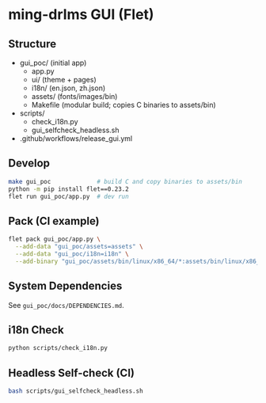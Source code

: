 # ming-drlms GUI (Flet)

## Structure
- gui_poc/ (initial app)
  - app.py
  - ui/ (theme + pages)
  - i18n/ (en.json, zh.json)
  - assets/ (fonts/images/bin)
  - Makefile (modular build; copies C binaries to assets/bin)
- scripts/
  - check_i18n.py
  - gui_selfcheck_headless.sh
- .github/workflows/release_gui.yml

## Develop
```bash
make gui_poc             # build C and copy binaries to assets/bin
python -m pip install flet==0.23.2
flet run gui_poc/app.py  # dev run
```

## Pack (CI example)
```bash
flet pack gui_poc/app.py \
  --add-data "gui_poc/assets=assets" \
  --add-data "gui_poc/i18n=i18n" \
  --add-binary "gui_poc/assets/bin/linux/x86_64/*:assets/bin/linux/x86_64"
```

## System Dependencies
See `gui_poc/docs/DEPENDENCIES.md`.

## i18n Check
```bash
python scripts/check_i18n.py
```

## Headless Self-check (CI)
```bash
bash scripts/gui_selfcheck_headless.sh
```
